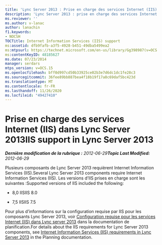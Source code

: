 ```yaml
---
title: 'Lync Server 2013 : Prise en charge des services Internet (IIS)'
description: 'Lync Server 2013 : prise en charge des services Internet (IIS).'
ms.reviewer: ''
ms.author: v-lanac
author: lanachin
f1.keywords:
- NOCSH
TOCTitle: Internet Information Services (IIS) support
ms:assetid: dfb9fafb-a3f5-4928-b451-49dba5499ea2
ms:mtpsurl: https://technet.microsoft.com/en-us/library/Gg398987(v=OCS.15)
ms:contentKeyID: 48185627
ms.date: 07/23/2014
manager: serdars
mtps_version: v=OCS.15
ms.openlocfilehash: bff0d997cd50b33925ce02b3e7d6dc1dc1fe28c3
ms.sourcegitcommit: 36fee89bb887bea4f18b19f17a8c69daf5bc423d
ms.translationtype: MT
ms.contentlocale: fr-FR
ms.lasthandoff: 11/26/2020
ms.locfileid: "49427410"
---
```

# <a name="iis-support-in-lync-server-2013"></a><span data-ttu-id="42c5b-103">Prise en charge des services Internet (IIS) dans Lync Server 2013</span><span class="sxs-lookup"><span data-stu-id="42c5b-103">IIS support in Lync Server 2013</span></span>

<div data-xmlns="http://www.w3.org/1999/xhtml">

<div class="topic" data-xmlns="http://www.w3.org/1999/xhtml" data-msxsl="urn:schemas-microsoft-com:xslt" data-cs="https://msdn.microsoft.com/">

<div data-asp="https://msdn2.microsoft.com/asp">



</div>

<div id="mainSection">

<div id="mainBody"><span data-ttu-id="42c5b-104">

<span> </span></span><span class="sxs-lookup"><span data-stu-id="42c5b-104">

<span> </span></span></span>

<span data-ttu-id="42c5b-105">_**Dernière modification de la rubrique :** 2012-06-29_</span><span class="sxs-lookup"><span data-stu-id="42c5b-105">_**Topic Last Modified:** 2012-06-29_</span></span>

<span data-ttu-id="42c5b-106">Plusieurs composants de Lync Server 2013 requièrent Internet Information Services (IIS).</span><span class="sxs-lookup"><span data-stu-id="42c5b-106">Several Lync Server 2013 components require Internet Information Services (IIS).</span></span> <span data-ttu-id="42c5b-107">Les versions d’IIS prises en charge sont les suivantes :</span><span class="sxs-lookup"><span data-stu-id="42c5b-107">Supported versions of IIS included the following:</span></span>

  - <span data-ttu-id="42c5b-108">8,0 IIS</span><span class="sxs-lookup"><span data-stu-id="42c5b-108">IIS 8.0</span></span>

  - <span data-ttu-id="42c5b-109">7,5 IIS</span><span class="sxs-lookup"><span data-stu-id="42c5b-109">IIS 7.5</span></span>

<span data-ttu-id="42c5b-110">Pour plus d’informations sur la configuration requise par IIS pour les composants Lync Server 2013, voir [Configuration requise pour les services Internet (IIS) dans Lync server 2013](lync-server-2013-internet-information-services-iis-requirements.md) dans la documentation de planification.</span><span class="sxs-lookup"><span data-stu-id="42c5b-110">For details about the IIS requirements for Lync Server 2013 components, see [Internet Information Services (IIS) requirements in Lync Server 2013](lync-server-2013-internet-information-services-iis-requirements.md) in the Planning documentation.</span></span>

<span data-ttu-id="42c5b-111"></div>

<span> </span>

</div>

</div>

</span><span class="sxs-lookup"><span data-stu-id="42c5b-111"></div>

<span> </span>

</div>

</div>

</span></span></div>

